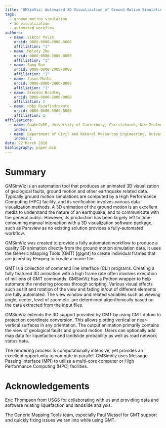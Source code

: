 ```yaml
---
title: 'GMSimViz: Automated 3D Visualization of Ground Motion Simulation with Generic Mapping Tools (GMT)'
tags:
  - ground motion simulation
  - 3d visualization
  - automated workflow
authors:
  - name: Viktor Polak
    orcid: 0000-0000-0000-0000
    affiliation: "1"
  - name: Melody Zhu
    orcid: 0000-0000-0000-0000
    affiliation: "1"
  - name: Sung Bae
    orcid: 0000-0000-0000-0000
    affiliation: "1"
  - name: Jason Motha
    orcid: 0000-0000-0000-0000
    affiliation: "1"
  - name: Brendon Bradley
    orcid: 0000-0000-0000-0000
    affiliation: 2
  - name: Hoby Razafindrakoto
    orcid: 0000-0000-0000-0000
    affiliation: 1
affiliations:
  - name: QuakeCoRE, University of Canterbury, Christchurch, New Zealnd
    index: 1
  - name: Department of Civil and Natural Resources Engineering, University of Canterbury, Christchurch, New Zealand
    index: 2
date: 22 March 2018
bibliography: paper.bib
---
```


# Summary
GMSimViz is an automation tool that produces an animated 3D visualization of geological faults, ground motion and other earthquake related data. Typically ground motion simulations are computed by a High Performance Computing (HPC) facility, and its verification involves various data visualization methods.
A 3D animation of the ground motion is an excellent media to understand the nature of an earthquake, and to communicate with the general public. However, its production has been largely left to time-consuming manual interaction with a 3D visualization software package, such as Paraview as no existing solution provides a fully-automated workflow.

GMSimViz was created to provide a fully automated workflow to produce a quality 3D animation directly from the ground motion simulation data. It uses the Generic Mapping Tools (GMT) [@gmt]  to create individual frames that are joined by FFmpeg to create a movie file.

GMT is a collection of command line interface (CLI) programs. Creating a fully featured 3D animation with a high frame rate often involves execution of millions of GMT commands. GMSimViz has a Python wrapper to help automate the rendering process through scripting. Various visual effects such as tilt and rotation of the view and fading in/out of different elements are fully automated. The view window and related variables such as viewing angle, center, level of zoom etc. are determined algorithmically based on the data extracted from the input files.

GMSimViz extends the 3D support provided by GMT by using GMT datum to projection coordinate conversion. This allows plotting vertical or near-vertical surfaces in any orientation.
The output animation primarily contains the view of geological faults and ground motion. Users can optionally add map data for liquefaction and landslide probability as well as road network status data.

The rendering process is computationally intensive, yet provides an excellent opportunity to compute in parallel. GMSimViz uses Message Passing Interface (MPI) to utilize a multi-core computer or High Performance Computing (HPC) facilities.

# Acknowledgements
Eric Thompson from USGS for collaborating with us and providing data and software relating liquefaction and landslide analysis.

The Generic Mapping Tools team, especially Paul Wessel for GMT support and quickly fixing issues we ran into while using GMT.
